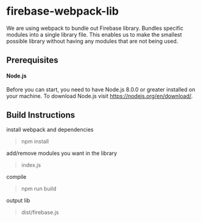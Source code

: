 # firebase-webpack-lib
We are using webpack to bundle out Firebase library. Bundles specific modules into a single library file.  This enables us to make the smallest possible library without having any modules that are not being used. 

## Prerequisites

#### Node.js
Before you can start, you need to have Node.js 8.0.0 or greater installed on your machine.
To download Node.js visit https://nodejs.org/en/download/.

## Build Instructions

install webpack and dependencies
> npm install

add/remove modules you want in the library
> index.js

compile
> npm run build

output lib
> dist/firebase.js

